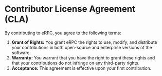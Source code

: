 # Contributor License Agreement (CLA)

By contributing to eRPC, you agree to the following terms:

1. **Grant of Rights:** You grant eRPC the rights to use, modify, and distribute your contributions in both open-source and enterprise versions of the software.
2. **Warranty:** You warrant that you have the right to grant these rights and that your contributions do not infringe on any third-party rights.
3. **Acceptance:** This agreement is effective upon your first contribution.